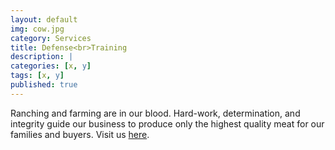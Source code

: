 ```yaml
---
layout: default
img: cow.jpg
category: Services
title: Defense<br>Training
description: |
categories: [x, y]
tags: [x, y]
published: true
---
```

Ranching and farming are in our blood.  Hard-work, determination, and integrity guide our business to produce only the highest quality meat for our families and buyers.  Visit us <a href="https://vigeoranch.com">here</a>.
